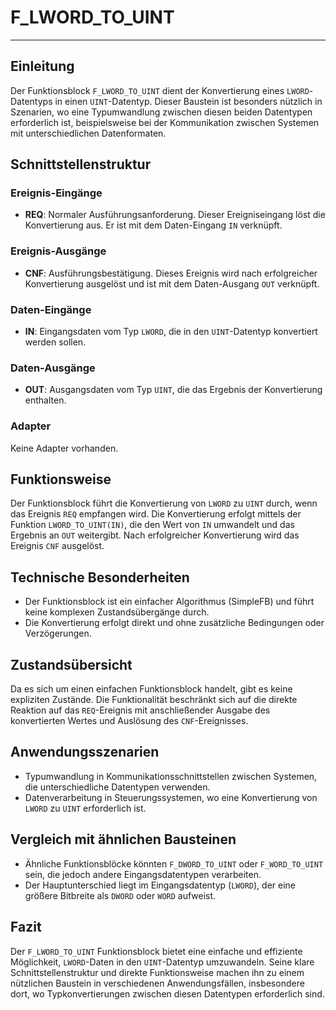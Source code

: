 # F_LWORD_TO_UINT

* * * * * * * * * *
## Einleitung
Der Funktionsblock `F_LWORD_TO_UINT` dient der Konvertierung eines `LWORD`-Datentyps in einen `UINT`-Datentyp. Dieser Baustein ist besonders nützlich in Szenarien, wo eine Typumwandlung zwischen diesen beiden Datentypen erforderlich ist, beispielsweise bei der Kommunikation zwischen Systemen mit unterschiedlichen Datenformaten.

## Schnittstellenstruktur
### **Ereignis-Eingänge**
- **REQ**: Normaler Ausführungsanforderung. Dieser Ereigniseingang löst die Konvertierung aus. Er ist mit dem Daten-Eingang `IN` verknüpft.

### **Ereignis-Ausgänge**
- **CNF**: Ausführungsbestätigung. Dieses Ereignis wird nach erfolgreicher Konvertierung ausgelöst und ist mit dem Daten-Ausgang `OUT` verknüpft.

### **Daten-Eingänge**
- **IN**: Eingangsdaten vom Typ `LWORD`, die in den `UINT`-Datentyp konvertiert werden sollen.

### **Daten-Ausgänge**
- **OUT**: Ausgangsdaten vom Typ `UINT`, die das Ergebnis der Konvertierung enthalten.

### **Adapter**
Keine Adapter vorhanden.

## Funktionsweise
Der Funktionsblock führt die Konvertierung von `LWORD` zu `UINT` durch, wenn das Ereignis `REQ` empfangen wird. Die Konvertierung erfolgt mittels der Funktion `LWORD_TO_UINT(IN)`, die den Wert von `IN` umwandelt und das Ergebnis an `OUT` weitergibt. Nach erfolgreicher Konvertierung wird das Ereignis `CNF` ausgelöst.

## Technische Besonderheiten
- Der Funktionsblock ist ein einfacher Algorithmus (SimpleFB) und führt keine komplexen Zustandsübergänge durch.
- Die Konvertierung erfolgt direkt und ohne zusätzliche Bedingungen oder Verzögerungen.

## Zustandsübersicht
Da es sich um einen einfachen Funktionsblock handelt, gibt es keine expliziten Zustände. Die Funktionalität beschränkt sich auf die direkte Reaktion auf das `REQ`-Ereignis mit anschließender Ausgabe des konvertierten Wertes und Auslösung des `CNF`-Ereignisses.

## Anwendungsszenarien
- Typumwandlung in Kommunikationsschnittstellen zwischen Systemen, die unterschiedliche Datentypen verwenden.
- Datenverarbeitung in Steuerungssystemen, wo eine Konvertierung von `LWORD` zu `UINT` erforderlich ist.

## Vergleich mit ähnlichen Bausteinen
- Ähnliche Funktionsblöcke könnten `F_DWORD_TO_UINT` oder `F_WORD_TO_UINT` sein, die jedoch andere Eingangsdatentypen verarbeiten.
- Der Hauptunterschied liegt im Eingangsdatentyp (`LWORD`), der eine größere Bitbreite als `DWORD` oder `WORD` aufweist.

## Fazit
Der `F_LWORD_TO_UINT` Funktionsblock bietet eine einfache und effiziente Möglichkeit, `LWORD`-Daten in den `UINT`-Datentyp umzuwandeln. Seine klare Schnittstellenstruktur und direkte Funktionsweise machen ihn zu einem nützlichen Baustein in verschiedenen Anwendungsfällen, insbesondere dort, wo Typkonvertierungen zwischen diesen Datentypen erforderlich sind.